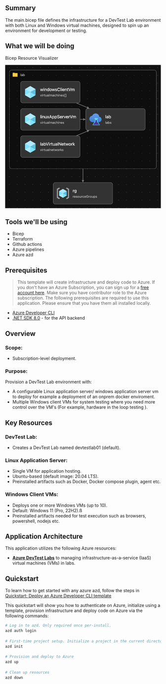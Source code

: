 ## Summary

The main.bicep file defines the infrastructure for a DevTest Lab environment with both Linux and Windows virtual machines, designed to spin up an environment for development or testing.

## What we will be doing

Bicep Resource Visualizer

![Lab Bicep Visualizer](./.images/lab-bicep-visualizer.png)


## Tools we'll be using

- Bicep
- Terraform
- Github actions
- Azure pipelines
- Azure azd


## Prerequisites

> This template will create infrastructure and deploy code to Azure. If you don't have an Azure Subscription, you can sign up for a [free account here](https://azure.microsoft.com/free/). Make sure you have contributor role to the Azure subscription.
The following prerequisites are required to use this application. Please ensure that you have them all installed locally.

- [Azure Developer CLI](https://aka.ms/azd-install)
- [.NET SDK 8.0](https://dotnet.microsoft.com/download/dotnet/8.0) - for the API backend

## Overview
### Scope: 
- Subscription-level deployment. 

### Purpose:
 Provision a DevTest Lab environment with: 
- A configurable Linux application server/ windows application server vm to deploy for example a deployment of an onprem docker enviroment.
- Multiple Windows client VMs for system testing where you need more control over the VM's (For example, hardware in the loop testing ).


## Key Resources
### DevTest Lab:
 - Creates a DevTest Lab named devtestlab01 (default).

### Linux Application Server:
- Single VM for application hosting.
- Ubuntu-based (default image: 20.04 LTS).
- Preinstalled artifacts such as Docker, Docker compose plugin, agent etc.

### Windows Client VMs:
- Deploys one or more Windows VMs (up to 10).
- Default: Windows 11 (Pro, 22H2).ß
- Preinstalled artifacts needed for test execution such as browsers, powershell, nodejs etc.

## Application Architecture

This application utilizes the following Azure resources:

- [**Azure DevTest Labs**](https://learn.microsoft.com/en-us/azure/devtest-labs/devtest-lab-overview) to managing infrastructure-as-a-service (IaaS) virtual machines (VMs) in labs.



## Quickstart
To learn how to get started with any azure azd, follow the steps in [Quickstart: Deploy an Azure Developer CLI template](https://learn.microsoft.com/en-us/azure/developer/azure-developer-cli/get-started?tabs=localinstall&pivots=programming-language-nodejs) 

This quickstart will show you how to authenticate on Azure, initialize using a template, provision infrastructure and deploy code on Azure via the following commands:

```bash
# Log in to azd. Only required once per-install.
azd auth login

# First-time project setup. Initialize a project in the current directory.
azd init 

# Provision and deploy to Azure
azd up

# Clean up resources
azd down
```


